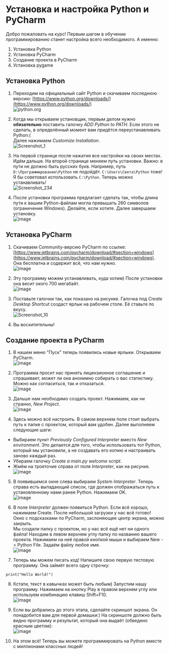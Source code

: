 # Установка и настройка Python и PyCharm

Добро пожаловать на курс! Первым шагом в обучении программированию станет настройка всего необходимого. А именно:

1. Установка Python
2. Установка PyCharm
3. Создание проекта в PyCharm
4. Установка pygame

## Установка Python

1. Переходим на официальный сайт Python и скачиваем последнюю версию: [https://www.python.org/downloads/](https://www.python.org/downloads/)  
![python.org](https://user-images.githubusercontent.com/56085790/135749560-a332bd2e-402b-4336-a185-a5909839de94.png)

2. Когда мы открываем установщик, первым делом нужно **обязательно** поставить галочку _ADD Python to PATH_. Если этого не сделать, в определённый момент вам придётся переустанавливать Python:(  
Далее нажимаем _Customize Installation_.  
![Screenshot_1](https://user-images.githubusercontent.com/56085790/135750258-da824271-d288-4d05-9116-edd9394b2a77.jpg)

3. На первой странице после нажатия все настройки на своих местах. Идём дальше. На второй странице меняем путь установки. Важно: в пути не должно быть русских букв. Например, путь `D:\Программирование\Python` не подойдёт. `C:\Users\Света\Python` тоже! Я бы советовал использовать `C:\Python`. Теперь можно устанавливать!  
![Screenshot_234](https://user-images.githubusercontent.com/56085790/135750267-2c979519-bf91-4f0c-80e0-cfa0c8afdce4.jpg)

4. После установки программа предлагает сделать так, чтобы длина пути к вашим Python-файлам могла превышать 260 символов (ограничение Windows). Делайте, если хотите. Далее завершаем установку.  
![image](https://user-images.githubusercontent.com/56085790/135750413-aaeeb70a-0b80-4497-b3e8-a9761fd0dfb1.png)

## Установка PyCharm

1. Скачиваем Community-версию PyCharm по ссылке: [https://www.jetbrains.com/pycharm/download/#section=windows](https://www.jetbrains.com/pycharm/download/#section=windows). Она бесплатна и содержит всё, что нам нужно.  
![image](https://user-images.githubusercontent.com/56085790/135750624-a035f6f8-69d0-4d61-a78e-3fe8c3d80c67.png)

2. Эту программу можем устанавливать, куда хотим) После установки она весит окого 700 мегабайт.  
![image](https://user-images.githubusercontent.com/56085790/135750720-6cd42d8c-353b-4209-89dc-a814cf5ec88e.png)

3. Поставьте галочки так, как показано на рисунке. Галочка под _Create Desktop Shortcut_ создаст ярлык на рабочем столе. Её ставьте по вкусу.  
![Screenshot_10](https://user-images.githubusercontent.com/56085790/135750818-31799020-e0a8-41a4-b206-50020fd91d38.jpg)

4. Вы восхитительны!

## Создание проекта в PyCharm

1. В нашем меню "Пуск" теперь появились новые ярлыки. Открываем PyCharm.  
![image](https://user-images.githubusercontent.com/56085790/135759717-aa8e622d-d8fb-4678-91c7-03aa83637314.png)

2. Программа просит нас принять лицензионное соглашение и спрашивает, может ли она анонимно собирать о вас статистику. Можно как согласиться, так и отказаться.  
![image](https://user-images.githubusercontent.com/56085790/135759728-bdcf4cb2-fc7c-4bbd-9a27-1003e33ea505.png)

3. Дальше нам необходимо создать проект. Нажимаем, как ни странно, _New Project_.  
![image](https://user-images.githubusercontent.com/56085790/135759807-1f593f03-7685-4c0a-a39e-bc4b33d09a6f.png)

4. Здесь можно всё настроить. В самом верхнем поле стоит выбрать путь к папке с проектом, который вам удобен. Далее выполняем следующие шаги:  
  - Выбираем пункт _Previously Configured Interpreter_ вместо _New environment_. Это делается для того, чтобы использовать тот Python, который мы установили, а не создавать его копию и настраивать заново каждый раз.  
  - Убираем галочку _Create a main.py welcome script_.  
  - Жмём на троеточие справа от поля _Interpreter_, как на рисунке.  
![image](https://user-images.githubusercontent.com/56085790/135760720-ba199959-0f13-4e95-a326-89d854b88503.png)

5. В появившемся окне слева выбираем _System Interpreter_. Теперь справа есть выпадающий список, где должен отображаться путь к установленному нами ранее Python. Нажимаем OK.  
![image](https://user-images.githubusercontent.com/56085790/135760820-c87b3eb1-d029-43f9-a63b-3311510716f4.png)

6. В поле _Interpreter_ должен появиться Python. Если всё хорошо, нажимаем Create. После небольшой загрузки у нас всё готово!  
Окно с подсказками по PyCharm, заслоняющее центр экрана, можно закрыть.  
Мы создали папку с проектом, но у нас всё ещё нет ни одного файла! Находим в левом верхнем углу папку по названию вашего проекта. Нажимаем на неё правой кнопкой мыши и выбираем New -> Python File. Задаём файлу любое имя.  
![image](https://user-images.githubusercontent.com/56085790/135761121-a1dd3c44-a5f0-4d07-bcfe-55f9ae11e56e.png)

7. Теперь мы можем писать код! Напишите свою первую тестовую программу. Она займёт всего одну строчку:  
```
print("Hello World!")  
```

8. Кстати, текст в кавычках может быть любым) Запустим нашу программу. Нажимаем на кнопку Play в правом верхнем углу или используем комбинацию клавиш Shift+F10.  
![image](https://user-images.githubusercontent.com/56085790/135761411-184c420a-bc34-40a6-a93c-d07f75b43ece.png)

9. Если вы добрались до этого этапа, сделайте скриншот экрана. Он понадобится вам для первой домашки:) На скриншоте должно быть видно программу и результат, который она выдаёт (обведено красным цветом):  
![image](https://user-images.githubusercontent.com/56085790/135761508-524b7640-8586-415c-b61f-a18dd608785c.png)

10. На этом всё! Теперь вы можете программировать на Python вместе с миллионами классных людей!

